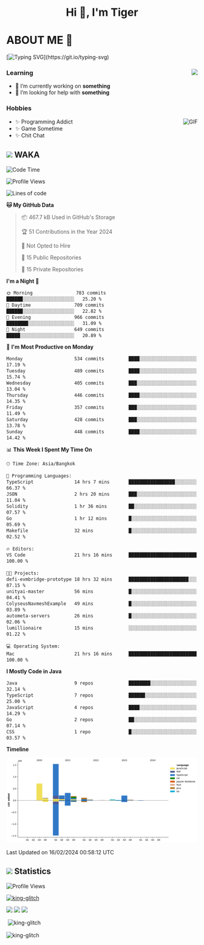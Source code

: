 <h1 align="center">Hi 👋, I'm Tiger</h1>




# ABOUT ME 💬

[![Typing SVG](https://readme-typing-svg.herokuapp.com?color=22F771&vCenter=true&lines=A+perssionate+developer+from+nowhere.)](https://git.io/typing-svg)

<div>
 <img align="right" src="https://spotify-github-profile.vercel.app/api/view?uid=12129734423&cover_image=false&theme=default&bar_color=22d016&bar_color_cover=true" />
 <h3>Learning</h3>
 
 <ul>
  <li>🔭 I’m currently working on <b>something</b></li>
  <li>🤝 I’m looking for help with <b>something</b></li>
 </ul>
 
</div>
<div>
 <h3>Hobbies</h3>
 <img align="right" height="475px"  alt="GIF" src="https://i.pinimg.com/originals/1f/b7/db/1fb7dbee557e5ed509f7517da8a84d58.gif" />
 <ul>
  <li>✨ Programming Addict</li>
  <li>✨ Game Sometime</li>
  <li>✨ Chit Chat</li>
 </ul>
 
</div>



## <img height="40" src="https://raw.githubusercontent.com/innng/innng/master/assets/kyubey.gif"/> WAKA

<!--START_SECTION:waka-->
![Code Time](http://img.shields.io/badge/Code%20Time-1%2C775%20hrs%2018%20mins-blue)

![Profile Views](http://img.shields.io/badge/Profile%20Views-0-blue)

![Lines of code](https://img.shields.io/badge/From%20Hello%20World%20I%27ve%20Written-3.4%20million%20lines%20of%20code-blue)

**🐱 My GitHub Data** 

> 📦 467.7 kB Used in GitHub's Storage 
 > 
> 🏆 51 Contributions in the Year 2024
 > 
> 🚫 Not Opted to Hire
 > 
> 📜 15 Public Repositories 
 > 
> 🔑 15 Private Repositories 
 > 
**I'm a Night 🦉** 

```text
🌞 Morning                783 commits         ██████░░░░░░░░░░░░░░░░░░░   25.20 % 
🌆 Daytime                709 commits         ██████░░░░░░░░░░░░░░░░░░░   22.82 % 
🌃 Evening                966 commits         ████████░░░░░░░░░░░░░░░░░   31.09 % 
🌙 Night                  649 commits         █████░░░░░░░░░░░░░░░░░░░░   20.89 % 
```
📅 **I'm Most Productive on Monday** 

```text
Monday                   534 commits         ████░░░░░░░░░░░░░░░░░░░░░   17.19 % 
Tuesday                  489 commits         ████░░░░░░░░░░░░░░░░░░░░░   15.74 % 
Wednesday                405 commits         ███░░░░░░░░░░░░░░░░░░░░░░   13.04 % 
Thursday                 446 commits         ████░░░░░░░░░░░░░░░░░░░░░   14.35 % 
Friday                   357 commits         ███░░░░░░░░░░░░░░░░░░░░░░   11.49 % 
Saturday                 428 commits         ███░░░░░░░░░░░░░░░░░░░░░░   13.78 % 
Sunday                   448 commits         ████░░░░░░░░░░░░░░░░░░░░░   14.42 % 
```


📊 **This Week I Spent My Time On** 

```text
🕑︎ Time Zone: Asia/Bangkok

💬 Programming Languages: 
TypeScript               14 hrs 7 mins       █████████████████░░░░░░░░   66.37 % 
JSON                     2 hrs 20 mins       ███░░░░░░░░░░░░░░░░░░░░░░   11.04 % 
Solidity                 1 hr 36 mins        ██░░░░░░░░░░░░░░░░░░░░░░░   07.57 % 
Go                       1 hr 12 mins        █░░░░░░░░░░░░░░░░░░░░░░░░   05.69 % 
Makefile                 32 mins             █░░░░░░░░░░░░░░░░░░░░░░░░   02.52 % 

🔥 Editors: 
VS Code                  21 hrs 16 mins      █████████████████████████   100.00 % 

🐱‍💻 Projects: 
defi-evmbridge-prototype 18 hrs 32 mins      ██████████████████████░░░   87.15 % 
unityai-master           56 mins             █░░░░░░░░░░░░░░░░░░░░░░░░   04.41 % 
ColyseusNavmeshExample   49 mins             █░░░░░░░░░░░░░░░░░░░░░░░░   03.89 % 
autometa-servers         26 mins             █░░░░░░░░░░░░░░░░░░░░░░░░   02.06 % 
lumillionaire            15 mins             ░░░░░░░░░░░░░░░░░░░░░░░░░   01.22 % 

💻 Operating System: 
Mac                      21 hrs 16 mins      █████████████████████████   100.00 % 
```

**I Mostly Code in Java** 

```text
Java                     9 repos             ████████░░░░░░░░░░░░░░░░░   32.14 % 
TypeScript               7 repos             ██████░░░░░░░░░░░░░░░░░░░   25.00 % 
JavaScript               4 repos             ████░░░░░░░░░░░░░░░░░░░░░   14.29 % 
Go                       2 repos             ██░░░░░░░░░░░░░░░░░░░░░░░   07.14 % 
CSS                      1 repo              █░░░░░░░░░░░░░░░░░░░░░░░░   03.57 % 
```



**Timeline**

![Lines of Code chart](https://raw.githubusercontent.com/king-glitch/king-glitch/main/assets/bar_graph.png)


 Last Updated on 16/02/2024 00:58:12 UTC
<!--END_SECTION:waka-->
## <img height="40" src="https://raw.githubusercontent.com/innng/innng/master/assets/kyubey.gif"/> Statistics
![Profile Views](https://komarev.com/ghpvc/?username=king-glitch)  

<p align="left"> 
 <a href="https://github.com/ryo-ma/github-profile-trophy">
  <img src="https://github-profile-trophy.vercel.app/?username=king-glitch&theme=dracula" alt="king-glitch" />
 </a> </p>

![](https://github-profile-summary-cards.vercel.app/api/cards/profile-details?username=king-glitch&theme=dracula)
![](https://github-profile-summary-cards.vercel.app/api/cards/stats?username=king-glitch&theme=dracula) 
![](https://github-profile-summary-cards.vercel.app/api/cards/productive-time?username=king-glitch&theme=dracula)


<p>&nbsp;<img align="center" src="https://github-readme-stats.vercel.app/api?username=king-glitch&theme=dracula" alt="king-glitch" /></p>

<p><img align="center" src="https://github-readme-streak-stats.herokuapp.com/?user=king-glitch&theme=dracula" alt="king-glitch" /></p>
